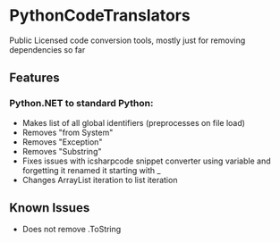 # PythonCodeTranslators
Public Licensed code conversion tools, mostly just for removing dependencies so far

## Features
### Python.NET to standard Python:
* Makes list of all global identifiers (preprocesses on file load)
* Removes "from System"
* Removes "Exception"
* Removes "Substring"
* Fixes issues with icsharpcode snippet converter using variable and forgetting it renamed it starting with _
* Changes ArrayList iteration to list iteration

## Known Issues
* Does not remove .ToString